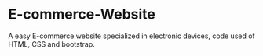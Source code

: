 # E-commerce-Website
A easy E-commerce website specialized in electronic devices, code used of HTML, CSS and bootstrap.
